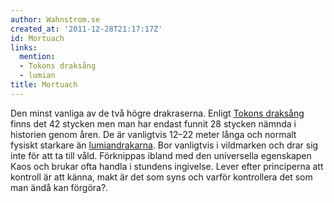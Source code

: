 ```yaml
---
author: Wahnstrom.se
created_at: '2011-12-28T21:17:17Z'
id: Mortuach
links:
  mention:
  - Tokons draksång
  - lumian
title: Mortuach
---
```


Den minst vanliga av de två högre drakraserna. Enligt [Tokons draksång] finns det 42 stycken men man
har endast funnit 28 stycken nämnda i historien genom åren. De är vanligtvis 12–22 meter långa och
normalt fysiskt starkare än [lumiandrakarna]. Bor vanligtvis i vildmarken och drar sig inte för att
ta till våld. Förknippas ibland med den universella egenskapen Kaos och brukar ofta handla i
stundens ingivelse. Lever efter principerna att kontroll är att känna, makt är det som syns och
varför kontrollera det som man ändå kan förgöra?.

  [Tokons draksång]: Tokons_draksång
  [lumiandrakarna]: lumian